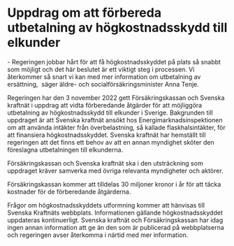 # Uppdrag om att förbereda utbetalning av högkostnadsskydd till elkunder

\- Regeringen jobbar hårt för att få högkostnadsskyddet på plats så snabbt som möjligt och det här beslutet är ett viktigt steg i processen. Vi återkommer så snart vi kan med mer information om utbetalning av ersättning,  säger äldre\- och socialförsäkringsminister Anna Tenje.

Regeringen har den 3 november 2022 gett Försäkringskassan och Svenska kraftnät i uppdrag att vidta förberedande åtgärder för att möjliggöra utbetalning av högkostnadsskydd till elkunder i Sverige. Bakgrunden till uppdraget är att Svenska kraftnät ansökt hos Energimarknadsinspektionen om att använda intäkter från överbelastning, så kallade flaskhalsintäkter, för att finansiera högkostnadsskyddet. Svenska kraftnät har hemställt till regeringen att det finns ett behov av att en annan myndighet sköter den föreslagna utbetalningen till elkunderna.

Försäkringskassan och Svenska kraftnät ska i den utsträckning som uppdraget kräver samverka med övriga relevanta myndigheter och aktörer.

Försäkringskassan kommer att tilldelas 30 miljoner kronor i år för att täcka kostnader för de förberedande åtgärderna.

Frågor om högkostnadsskyddets utformning kommer att hänvisas till Svenska Kraftnäts webbplats. Informationen gällande högkostnadsskyddet uppdateras kontinuerligt. Svenska kraftnät och Försäkringskassan har idag ingen annan information att ge än den som är publicerad på webbplatserna och regeringen avser återkomma i närtid med mer information.
